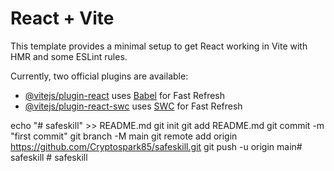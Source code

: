 # React + Vite

This template provides a minimal setup to get React working in Vite with HMR and some ESLint rules.

Currently, two official plugins are available:

- [@vitejs/plugin-react](https://github.com/vitejs/vite-plugin-react/blob/main/packages/plugin-react/README.md) uses [Babel](https://babeljs.io/) for Fast Refresh
- [@vitejs/plugin-react-swc](https://github.com/vitejs/vite-plugin-react-swc) uses [SWC](https://swc.rs/) for Fast Refresh


echo "# safeskill" >> README.md
git init
git add README.md
git commit -m "first commit"
git branch -M main
git remote add origin https://github.com/Cryptospark85/safeskill.git
git push -u origin main#   s a f e s k i l l  
 #   s a f e s k i l l  
 